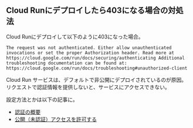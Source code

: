 ## Cloud Runにデプロイしたら403になる場合の対処法

Cloud Runにデプロイして以下のように403になった場合。

```
The request was not authenticated. Either allow unauthenticated invocations or set the proper Authorization header. Read more at https://cloud.google.com/run/docs/securing/authenticating Additional troubleshooting documentation can be found at: https://cloud.google.com/run/docs/troubleshooting#unauthorized-client
```

Cloud Run サービスは、デフォルトで非公開にデプロイされているのが原因。
リクエストで認証情報を提供しないと、サービスにアクセスできない。

設定方法とかは以下の記事に。

- [認証の概要](https://cloud.google.com/run/docs/authenticating/overview?hl=ja)
- [公開（未認証）アクセスを許可する](https://cloud.google.com/run/docs/authenticating/public?hl=ja#gcloud)
